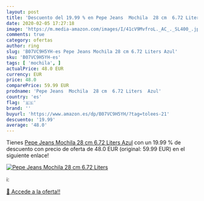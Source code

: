 ```yaml
---
layout: post
title: 'Descuento del 19.99 % en Pepe Jeans  Mochila  28 cm  6.72 Liters '
date: 2020-02-05 17:27:18
image: 'https://m.media-amazon.com/images/I/41cV9MvfroL._AC_._SL400_.jpg'
comments: true
category: ofertas
author: ring
slug: 'B07VC9H5YH-es Pepe Jeans Mochila 28 cm 6.72 Liters Azul'
sku: 'B07VC9H5YH-es'
tags: [ 'mochila', ]
actualPrice: 48.0 EUR
currency: EUR
price: 48.0
comparePrice: 59.99 EUR
prodname: 'Pepe Jeans  Mochila  28 cm  6.72 Liters  Azul'
country: 'es'
flag: '🇪🇸'
brand: ''
buyurl: 'https://www.amazon.es/dp/B07VC9H5YH/?tag=tolees-21'
descuento: '19.99'
average: '48.0'
---
```


Tienes [Pepe Jeans  Mochila  28 cm  6.72 Liters  Azul](https://www.amazon.es/dp/B07VC9H5YH/?tag=tolees-21) con un 19.99 % de descuento con precio de oferta de 48.0 EUR (original: 59.99 EUR) en el siguiente enlace!

[![Pepe Jeans  Mochila  28 cm  6.72 Liters ](https://m.media-amazon.com/images/I/41cV9MvfroL._AC_._SL400_.jpg)](https://www.amazon.es/dp/B07VC9H5YH/?tag=tolees-21)

ℹ️:


[🛒 Accede a la oferta!!](https://www.amazon.es/dp/B07VC9H5YH/?tag=tolees-21)
